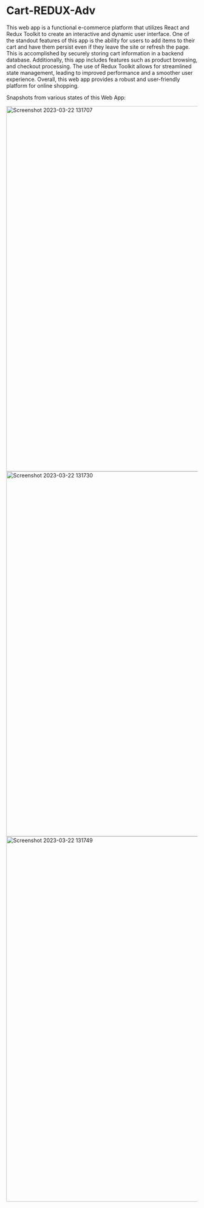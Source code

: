 # Cart-REDUX-Adv

 This web app is a functional e-commerce platform that utilizes React and Redux Toolkit to create an interactive and dynamic user interface. One of the standout features of this app is the ability for users to add items to their cart and have them persist even if they leave the site or refresh the page. This is accomplished by securely storing cart information in a backend database. Additionally, this app includes features such as product browsing, and checkout processing. The use of Redux Toolkit allows for streamlined state management, leading to improved performance and a smoother user experience. Overall, this web app provides a robust and user-friendly platform for online shopping.
 
 Snapshots from various states of this Web App: 
 
 <img width="960" alt="Screenshot 2023-03-22 131707" src="https://user-images.githubusercontent.com/75496668/226835998-b9d8db1c-a935-43ee-95ed-1e07b92ecb17.png">

<img width="959" alt="Screenshot 2023-03-22 131730" src="https://user-images.githubusercontent.com/75496668/226836024-483cdf91-0a54-458f-af3e-33b2c12cf6a9.png">

<img width="960" alt="Screenshot 2023-03-22 131749" src="https://user-images.githubusercontent.com/75496668/226836035-e9b9f914-7e6d-4da9-b414-11e856137796.png">
